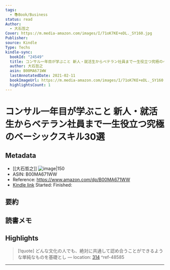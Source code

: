 ```yaml
---
tags:
  - 📚Book/Business
status: read
Author:
  - 大石哲之
Cover: https://m.media-amazon.com/images/I/71oK7KE+eDL._SY160.jpg
Publisher: 
source: Kindle
Type: Techs
kindle-sync:
  bookId: "24549"
  title: コンサル一年目が学ぶこと 新人・就活生からベテラン社員まで一生役立つ究極のベーシックスキル30選
  author: 大石哲之
  asin: B00MA671WW
  lastAnnotatedDate: 2021-02-11
  bookImageUrl: https://m.media-amazon.com/images/I/71oK7KE+eDL._SY160.jpg
  highlightsCount: 1
---
```

# コンサル一年目が学ぶこと 新人・就活生からベテラン社員まで一生役立つ究極のベーシックスキル30選
## Metadata
* [[大石哲之]]
![image|150](https://m.media-amazon.com/images/I/71oK7KE+eDL._SY160.jpg)
* ASIN: B00MA671WW
* Reference: https://www.amazon.com/dp/B00MA671WW
* [Kindle link](kindle://book?action=open&asin=B00MA671WW)
Started: 
Finished: 
## 要約
## 読書メモ
## Highlights
>[!quote]
>どんな文化の人でも、絶対に共通して認め合うことができるような単純なものを基礎とし — location: [314](kindle://book?action=open&asin=B00MA671WW&location=314) ^ref-48585

---
